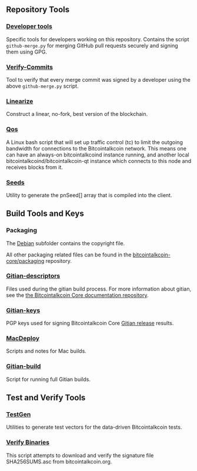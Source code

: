 Repository Tools
---------------------

### [Developer tools](/contrib/devtools) ###
Specific tools for developers working on this repository.
Contains the script `github-merge.py` for merging GitHub pull requests securely and signing them using GPG.

### [Verify-Commits](/contrib/verify-commits) ###
Tool to verify that every merge commit was signed by a developer using the above `github-merge.py` script.

### [Linearize](/contrib/linearize) ###
Construct a linear, no-fork, best version of the blockchain.

### [Qos](/contrib/qos) ###

A Linux bash script that will set up traffic control (tc) to limit the outgoing bandwidth for connections to the Bitcointalkcoin network. This means one can have an always-on bitcointalkcoind instance running, and another local bitcointalkcoind/bitcointalkcoin-qt instance which connects to this node and receives blocks from it.

### [Seeds](/contrib/seeds) ###
Utility to generate the pnSeed[] array that is compiled into the client.

Build Tools and Keys
---------------------

### Packaging ###
The [Debian](/contrib/debian) subfolder contains the copyright file.

All other packaging related files can be found in the [bitcointalkcoin-core/packaging](https://github.com/bitcointalkcoin-core/packaging) repository.

### [Gitian-descriptors](/contrib/gitian-descriptors) ###
Files used during the gitian build process. For more information about gitian, see the [the Bitcointalkcoin Core documentation repository](https://github.com/bitcointalkcoin-core/docs).

### [Gitian-keys](/contrib/gitian-keys)
PGP keys used for signing Bitcointalkcoin Core [Gitian release](/doc/release-process.md) results.

### [MacDeploy](/contrib/macdeploy) ###
Scripts and notes for Mac builds. 

### [Gitian-build](/contrib/gitian-build.py) ###
Script for running full Gitian builds.

Test and Verify Tools 
---------------------

### [TestGen](/contrib/testgen) ###
Utilities to generate test vectors for the data-driven Bitcointalkcoin tests.

### [Verify Binaries](/contrib/verifybinaries) ###
This script attempts to download and verify the signature file SHA256SUMS.asc from bitcointalkcoin.org.
